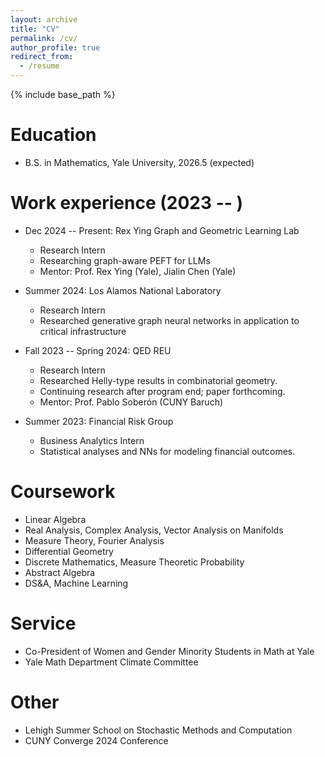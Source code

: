 ```yaml
---
layout: archive
title: "CV"
permalink: /cv/
author_profile: true
redirect_from:
  - /resume
---
```


{% include base_path %}

Education
======
* B.S. in Mathematics, Yale University, 2026.5 (expected)

Work experience (2023 -- )
======

* Dec 2024 -- Present: Rex Ying Graph and Geometric Learning Lab
  * Research Intern
  * Researching graph-aware PEFT for LLMs
  * Mentor: Prof. Rex Ying (Yale), Jialin Chen (Yale)

* Summer 2024: Los Alamos National Laboratory
  * Research Intern
  * Researched generative graph neural networks in application to critical infrastructure

* Fall 2023 -- Spring 2024: QED REU
  * Research Intern
  * Researched Helly-type results in combinatorial geometry. 
  * Continuing research after program end; paper forthcoming.
  * Mentor: Prof. Pablo Soberón (CUNY Baruch)

* Summer 2023: Financial Risk Group
  * Business Analytics Intern
  * Statistical analyses and NNs for modeling financial outcomes.

Coursework
=====
* Linear Algebra
* Real Analysis, Complex Analysis, Vector Analysis on Manifolds
* Measure Theory, Fourier Analysis
* Differential Geometry
* Discrete Mathematics, Measure Theoretic Probability
* Abstract Algebra
* DS&A, Machine Learning

<!---
Skills
======
* Skill 1
* Skill 2
  * Sub-skill 2.1
  * Sub-skill 2.2
  * Sub-skill 2.3
* Skill 3

  Publications
======
  <ul>{% for post in site.publications reversed %}
    {% include archive-single-cv.html %}
  {% endfor %}</ul>
Talks
======
  <ul>{% for post in site.talks reversed %}
    {% include archive-single-talk-cv.html  %}
  {% endfor %}</ul>
Teaching
======
  <ul>{% for post in site.teaching reversed %}
    {% include archive-single-cv.html %}
  {% endfor %}</ul>
-->

Service
======
* Co-President of Women and Gender Minority Students in Math at Yale
* Yale Math Department Climate Committee

Other
======
* Lehigh Summer School on Stochastic Methods and Computation
* CUNY Converge 2024 Conference